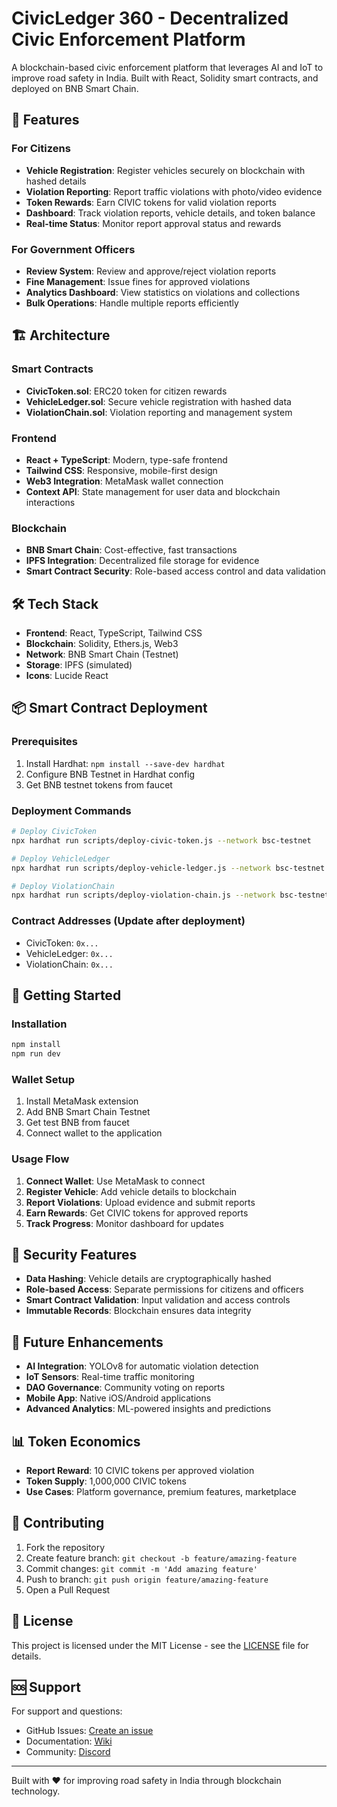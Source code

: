 # CivicLedger 360 - Decentralized Civic Enforcement Platform

A blockchain-based civic enforcement platform that leverages AI and IoT to improve road safety in India. Built with React, Solidity smart contracts, and deployed on BNB Smart Chain.

## 🚀 Features

### For Citizens
- **Vehicle Registration**: Register vehicles securely on blockchain with hashed details
- **Violation Reporting**: Report traffic violations with photo/video evidence
- **Token Rewards**: Earn CIVIC tokens for valid violation reports
- **Dashboard**: Track violation reports, vehicle details, and token balance
- **Real-time Status**: Monitor report approval status and rewards

### For Government Officers
- **Review System**: Review and approve/reject violation reports
- **Fine Management**: Issue fines for approved violations
- **Analytics Dashboard**: View statistics on violations and collections
- **Bulk Operations**: Handle multiple reports efficiently

## 🏗️ Architecture

### Smart Contracts
- **CivicToken.sol**: ERC20 token for citizen rewards
- **VehicleLedger.sol**: Secure vehicle registration with hashed data
- **ViolationChain.sol**: Violation reporting and management system

### Frontend
- **React + TypeScript**: Modern, type-safe frontend
- **Tailwind CSS**: Responsive, mobile-first design
- **Web3 Integration**: MetaMask wallet connection
- **Context API**: State management for user data and blockchain interactions

### Blockchain
- **BNB Smart Chain**: Cost-effective, fast transactions
- **IPFS Integration**: Decentralized file storage for evidence
- **Smart Contract Security**: Role-based access control and data validation

## 🛠️ Tech Stack

- **Frontend**: React, TypeScript, Tailwind CSS
- **Blockchain**: Solidity, Ethers.js, Web3
- **Network**: BNB Smart Chain (Testnet)
- **Storage**: IPFS (simulated)
- **Icons**: Lucide React

## 📦 Smart Contract Deployment

### Prerequisites
1. Install Hardhat: `npm install --save-dev hardhat`
2. Configure BNB Testnet in Hardhat config
3. Get BNB testnet tokens from faucet

### Deployment Commands
```bash
# Deploy CivicToken
npx hardhat run scripts/deploy-civic-token.js --network bsc-testnet

# Deploy VehicleLedger
npx hardhat run scripts/deploy-vehicle-ledger.js --network bsc-testnet

# Deploy ViolationChain
npx hardhat run scripts/deploy-violation-chain.js --network bsc-testnet
```

### Contract Addresses (Update after deployment)
- CivicToken: `0x...`
- VehicleLedger: `0x...`
- ViolationChain: `0x...`

## 🚀 Getting Started

### Installation
```bash
npm install
npm run dev
```

### Wallet Setup
1. Install MetaMask extension
2. Add BNB Smart Chain Testnet
3. Get test BNB from faucet
4. Connect wallet to the application

### Usage Flow
1. **Connect Wallet**: Use MetaMask to connect
2. **Register Vehicle**: Add vehicle details to blockchain
3. **Report Violations**: Upload evidence and submit reports
4. **Earn Rewards**: Get CIVIC tokens for approved reports
5. **Track Progress**: Monitor dashboard for updates

## 🔐 Security Features

- **Data Hashing**: Vehicle details are cryptographically hashed
- **Role-based Access**: Separate permissions for citizens and officers
- **Smart Contract Validation**: Input validation and access controls
- **Immutable Records**: Blockchain ensures data integrity

## 🎯 Future Enhancements

- **AI Integration**: YOLOv8 for automatic violation detection
- **IoT Sensors**: Real-time traffic monitoring
- **DAO Governance**: Community voting on reports
- **Mobile App**: Native iOS/Android applications
- **Advanced Analytics**: ML-powered insights and predictions

## 📊 Token Economics

- **Report Reward**: 10 CIVIC tokens per approved violation
- **Token Supply**: 1,000,000 CIVIC tokens
- **Use Cases**: Platform governance, premium features, marketplace

## 🤝 Contributing

1. Fork the repository
2. Create feature branch: `git checkout -b feature/amazing-feature`
3. Commit changes: `git commit -m 'Add amazing feature'`
4. Push to branch: `git push origin feature/amazing-feature`
5. Open a Pull Request

## 📄 License

This project is licensed under the MIT License - see the [LICENSE](LICENSE) file for details.

## 🆘 Support

For support and questions:
- GitHub Issues: [Create an issue](https://github.com/your-repo/issues)
- Documentation: [Wiki](https://github.com/your-repo/wiki)
- Community: [Discord](https://discord.gg/your-discord)

---

Built with ❤️ for improving road safety in India through blockchain technology.